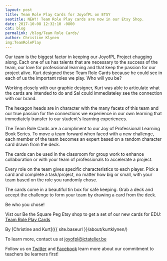 ```yaml
---
layout: post
title: Team Role Play Cards for JoyofPL on ETSY
seotitle: NEW!! Team Role Play cards are now in our Etsy Shop. 
date: 2017-10-08 12:32:10 -0800
cat: blog
permalink: /blog/Team Role Cards/
author: Christine Klynen
img:TeamRolePlay
---
```

Our team is the biggest factor in keeping our JoyofPL Project chugging along. Each one of us has talents that are necessary to the success of the team, our love for professional learning and that keep the passion for our project alive. Kurt designed these Team Role Cards because he could see in each of us the important roles we play. Who will you be?

Working closely with our graphic designer, Kurt was able to articulate what the cards are intended to do and Sal could immediateley see the connection with our brand. 

The hexagon heads are in character with the many facets of this team and our true passion for the connections we experience in our own learning that immediately transfer to our student's learning experiences.

The Team Role Cards are a compliment to our Joy of Professional Learning Book Series. To move a team forward when faced with a new challenge, each member of the team becomes an expert based on a random character card drawn from the deck. 

The cards can be used in the classroom for group work to enhance collaboration or with your team of professionals to accelerate a project. 

Every role on the team gives specific characteristics to each player. Pick a card and complete a task/project, no matter how big or small, with your team based on the role you randomly chose. 

The cards come in a beautiful tin box for safe keeping. Grab a deck and accept the challenge to form your team by drawing a card from the deck. 

Be who you chose!

Vist our Be the Square Peg Etsy shop to get a set of our new cards for EDU: [Team Role Play Cards](https://www.etsy.com/listing/563398939/team-role-cards?utm_source=Twitter&utm_medium=PageTools&utm_campaign=Share&utm_term=so.lp.d2.v1&share_time=1507496502000)

By
[Christine and Kurt]({{ site.baseurl }}/about/kurtklynen/)

To learn more, contact us at joyofpl@ictatelier.be 

Follow us on [Twitter](https://twitter.com/joyofpl) and [Facebook](https://www.facebook.com/joyofpl/) learn more about our commitment to teachers be learners first! 
